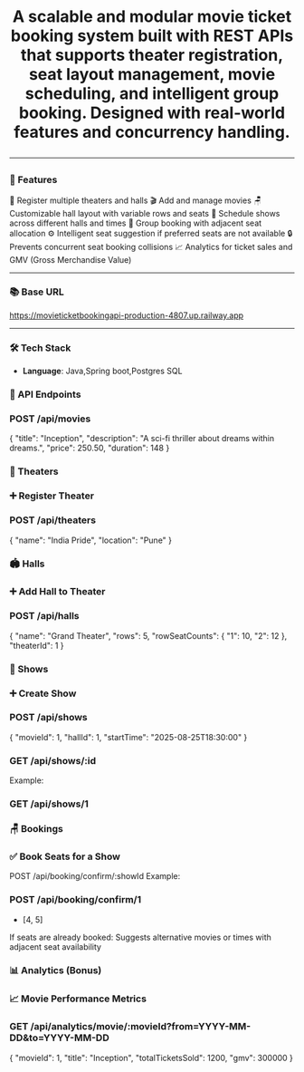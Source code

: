 

<h1 align="center"Movie Ticket Booking API - RESTful Backend</h1>

<p align="center">
A scalable and modular movie ticket booking system built with REST APIs that supports theater registration, seat layout management, movie scheduling, and intelligent group booking. Designed with real-world features and concurrency handling.
</p>

---

### 🧾 Features
🏢 Register multiple theaters and halls
🎬 Add and manage movies
🪑 Customizable hall layout with variable rows and seats
📅 Schedule shows across different halls and times
👥 Group booking with adjacent seat allocation
⚙️ Intelligent seat suggestion if preferred seats are not available
🔒 Prevents concurrent seat booking collisions
📈 Analytics for ticket sales and GMV (Gross Merchandise Value)

---

### 📚 Base URL

https://movieticketbookingapi-production-4807.up.railway.app


---

### 🛠️ Tech Stack
- **Language**: Java,Spring boot,Postgres SQL



### 🧠 API Endpoints
### POST /api/movies
{
  "title": "Inception",
  "description": "A sci-fi thriller about dreams within dreams.",
  "price": 250.50,
  "duration": 148
}

### 🏢 Theaters
### ➕ Register Theater

### POST /api/theaters
{
  "name": "India Pride",
  "location": "Pune"
}

### 🏟️ Halls
### ➕ Add Hall to Theater
### POST /api/halls
{
  "name": "Grand Theater",
  "rows": 5,
  "rowSeatCounts": {
    "1": 10,
    "2": 12
  },
  "theaterId": 1
}


### 📅 Shows
### ➕ Create Show
### POST /api/shows
{
  "movieId": 1,
  "hallId": 1,
  "startTime": "2025-08-25T18:30:00"
}



### GET /api/shows/:id
Example:
### GET /api/shows/1

### 🪑 Bookings
### ✅ Book Seats for a Show
POST /api/booking/confirm/:showId
Example:
### POST /api/booking/confirm/1
- [4, 5]

If seats are already booked:
Suggests alternative movies or times with adjacent seat availability

### 📊 Analytics (Bonus)
### 📈 Movie Performance Metrics
### GET /api/analytics/movie/:movieId?from=YYYY-MM-DD&to=YYYY-MM-DD
{
  "movieId": 1,
  "title": "Inception",
  "totalTicketsSold": 1200,
  "gmv": 300000
}






